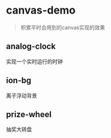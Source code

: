 # canvas-demo
>  积累平时会用到的canvas实现的效果

## analog-clock
实现一个实时运行的时钟

## ion-bg
离子浮动背景

##  prize-wheel
抽奖大转盘
